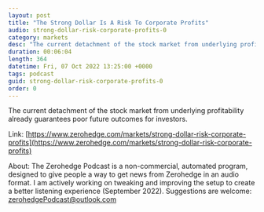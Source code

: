 ```yaml
---
layout: post
title: "The Strong Dollar Is A Risk To Corporate Profits"
audio: strong-dollar-risk-corporate-profits-0
category: markets
desc: "The current detachment of the stock market from underlying profitability already guarantees poor future outcomes for investors."
duration: 00:06:04
length: 364
datetime: Fri, 07 Oct 2022 13:25:00 +0000
tags: podcast
guid: strong-dollar-risk-corporate-profits-0
order: 0
---
```

The current detachment of the stock market from underlying profitability already guarantees poor future outcomes for investors.

Link: [https://www.zerohedge.com/markets/strong-dollar-risk-corporate-profits](https://www.zerohedge.com/markets/strong-dollar-risk-corporate-profits)

About: The Zerohedge Podcast is a non-commercial, automated program, designed to give people a way to get news from Zerohedge in an audio format.  I am actively working on tweaking and improving the setup to create a better listening experience (September 2022).  Suggestions are welcome: [zerohedgePodcast@outlook.com](mailto:zerohedgePodcast@outlook.com)